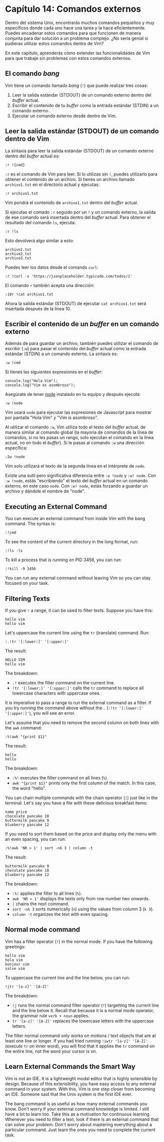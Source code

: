 # Capítulo 14: Comandos externos

Dentro del sistema Unix, encontrarás muchos comandos pequeños y muy específicos donde cada uno hace una tarea y la hace eficientemente. Puedes encadenar estos comandos para que funcionen de manera conjunta para dar solución a un problema complejo. ¿No sería genial si pudieras utilizar estos comandos dentro de Vim?

En este capítulo, aprenderás cómo extender las funcionalidades de Vim para que trabaje sin problemas con estos comandos externos.

## El comando *bang*

Vim tiene un comando llamado *bang* (`!`) que puede realizar tres cosas:

1. Leer la salida estándar (STDOUT) de un comando externo dentro del *buffer* actual.
2. Escribir el contenido de tu *buffer* como la entrada estándar (STDIN) a un comando externo.
3. Ejecutar un comando externo desde dentro de Vim.


## Leer la salida estándar (STDOUT) de un comando dentro de Vim

La sintaxis para leer la salida estándar (STDOUT) de un comando externo dentro del *buffer* actual es:

```
:r !{cmd}
```

`:r` es el comando de Vim para leer. Si lo utilizas sin `!`, puedes utilizarlo para obtener el contenido de un archivo. Si tienes un archivo llamado `archivo1.txt` en el directorio actual y ejecutas:

```
:r archivo1.txt
```

Vim pondrá el contenido de `archivo1.txt` dentro del *buffer* actual.

Si ejecutas el comado `:r` seguido por un `!` y un comando externo, la salida de ese comando será insertada dentro del *buffer* actual. Para obtener el resultado del comando `ls`, ejecuta:

```
:r !ls
```

Esto devolverá algo similar a esto:

```
archivo1.txt
archivo2.txt
archivo3.txt
```

Puedes leer los datos desde el comando `curl`:

```
:r !curl -s 'https://jsonplaceholder.typicode.com/todos/1'
```

El comando `r` también acepta una dirección:

```
:10r !cat archivo1.txt
```

Ahora la salida estándar (STDOUT) de ejecutar `cat archivo1.txt` será insertada después de la línea 10.

## Escribir el contenido de un *buffer* en un comando externo

Además de para guardar un archivo, también puedes utilizar el comando de escribir (`:w`) para pasar el contenido del *buffer* actual como la entrada estándar (STDIN) a un comando externo. La sintaxis es:

```
:w !cmd
```

Si tienes las siguientes expresiones en el *buffer*:

```
console.log("Hola Vim");
console.log("Vim es asombroso");
```

Asegúrate de tener [node](https://nodejs.org/en/) instalado en tu equipo y después ejecuta:

```
:w !node
```

Vim usará  `node` para ejecutar las expresiones de Javascript para mostrar por pantalla "Hola Vim" y "Vim is asombroso". 

Al utilizar el comando `:w`, Vim utiliza todo el texto del *buffer* actual, de manera similar al comando global (la mayoría de comandos de la línea de comandos, si no les pasas un rango, solo ejecutan el comando en la línea actual, no en todo el *buffer*). Si le pasas al comando `:w` una dirección específica:

```
:2w !node
```

Vim solo utilizará el texto de la segunda línea en el intérprete de `node`.

Existe una sutil pero significativa diferencia entre `:w !node` y `:w! node`. Con `:w !node`, estás "escribiendo" el texto del *buffer* actual en un comando externo, en este caso `node`. Con `:w! node`, estás forzando a guardar un archivo y dándole el nombre de "node".

## Executing an External Command

You can execute an external command from inside Vim with the bang command. The syntax is:

```
:!cmd
```

To see the content of the current directory in the long format, run:

```
:!ls -ls
```

To kill a process that is running on PID 3456, you can run:

```
:!kill -9 3456
```

You can run any external command without leaving Vim so you can stay focused on your task.

## Filtering Texts

If you give `!` a range, it can be used to filter texts. Suppose you have this:

```
hello vim
hello vim
```

Let's uppercase the current line using the `tr` (translate) command. Run:

```
:.!tr '[:lower:]' '[:upper:]'
```

The result:

```
HELLO VIM
hello vim
```

The breakdown:
- `.!` executes the filter command on the current line.
- `!tr '[:lower:]' '[:upper:]'` calls the `tr` command to replace all lowercase characters with uppercase ones.

It is imperative to pass a range to run the external command as a filter. If you try running the command above without the `.` (`:!tr '[:lower:]' '[:upper:]'`), you will see an error.

Let's assume that you need to remove the second column on both lines with the `awk` command:

```
:%!awk "{print $1}"
```

The result:

```
hello
hello
```

The breakdown:
- `:%!` executes the filter command on all lines (`%`).
- `awk "{print $1}"` prints only the first column of the match. In this case, the word "hello". 

You can chain multiple commands with the chain operator (`|`) just like in the terminal. Let's say you have a file with these delicious breakfast items:

```
name price
chocolate pancake 10
buttermilk pancake 9
blueberry pancake 12
```

If you need to sort them based on the price and display only the menu with an even spacing, you can run:

```
:%!awk 'NR > 1' | sort -nk 3 | column -t
```

The result:
```
buttermilk pancake 9
chocolate pancake 10
blueberry pancake 12
```

The breakdown:
- `:%!` applies the filter to all lines (`%`).
- `awk 'NR > 1'` displays the texts only from row number two onwards.
- `|` chains the next command.
- `sort -nk 3` sorts numerically (`n`) using the values from column 3 (`k 3`).
- `column -t` organizes the text with even spacing.

## Normal mode command

Vim has a filter operator (`!`) in the normal mode. If you have the following greetings:

```
hello vim
hola vim
bonjour vim
salve vim
```

To uppercase the current line and the line below, you can run:
```
!jtr '[a-z]' '[A-Z]'
```

The breakdown:
- `!j` runs the normal command filter operator (`!`) targetting the current line and the line below it. Recall that because it is a normal mode operator, the grammar rule `verb + noun` applies. 
- `tr '[a-z]' '[A-Z]'` replaces the lowercase letters with the uppercase letters.

The filter normal command only works on motions / text objects that are at least one line or longer. If you had tried running `!iwtr '[a-z]' '[A-Z]'` (execute `tr` on inner word), you will find that it applies the `tr` command on the entire line, not the word your cursor is on.

## Learn External Commands the Smart Way

Vim is not an IDE. It is a lightweight modal editor that is highly extensible by design. Because of this extensibility, you have easy access to any external command in your system. With this, Vim is one step closer from becoming an IDE. Someone said that the Unix system is the first IDE ever.

The bang command is as useful as how many external commands you know. Don't worry if your external command knowledge is limited. I still have a lot to learn too. Take this as a motivation for continuous learning. Whenever you need to filter a text, look if there is an external command that can solve your problem. Don't worry about mastering everything about a particular command. Just learn the ones you need to complete the current task.
